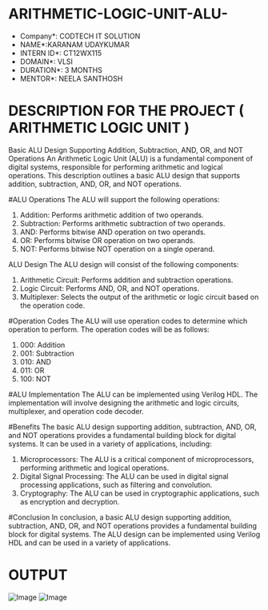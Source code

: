 # ARITHMETIC-LOGIC-UNIT-ALU-
* Company*: CODTECH IT SOLUTION
* NAME*:KARANAM UDAYKUMAR
* INTERN ID*: CT12WX115
* DOMAIN*: VLSI
* DURATION*: 3 MONTHS
* MENTOR*: NEELA SANTHOSH




# DESCRIPTION FOR THE PROJECT ( ARITHMETIC LOGIC UNIT )


Basic ALU Design Supporting Addition, Subtraction, AND, OR, and NOT Operations
An Arithmetic Logic Unit (ALU) is a fundamental component of digital systems, responsible for performing arithmetic and logical operations. This description outlines a basic ALU design that supports addition, subtraction, AND, OR, and NOT operations.

#ALU Operations
The ALU will support the following operations:

1. Addition: Performs arithmetic addition of two operands.
2. Subtraction: Performs arithmetic subtraction of two operands.
3. AND: Performs bitwise AND operation on two operands.
4. OR: Performs bitwise OR operation on two operands.
5. NOT: Performs bitwise NOT operation on a single operand.

ALU Design
The ALU design will consist of the following components:

1. Arithmetic Circuit: Performs addition and subtraction operations.
2. Logic Circuit: Performs AND, OR, and NOT operations.
3. Multiplexer: Selects the output of the arithmetic or logic circuit based on the operation code.

#Operation Codes
The ALU will use operation codes to determine which operation to perform. The operation codes will be as follows:

1. 000: Addition
2. 001: Subtraction
3. 010: AND
4. 011: OR
5. 100: NOT

#ALU Implementation
The ALU can be implemented using Verilog HDL. The implementation will involve designing the arithmetic and logic circuits, multiplexer, and operation code decoder.

#Benefits
The basic ALU design supporting addition, subtraction, AND, OR, and NOT operations provides a fundamental building block for digital systems. It can be used in a variety of applications, including:

1. Microprocessors: The ALU is a critical component of microprocessors, performing arithmetic and logical operations.
2. Digital Signal Processing: The ALU can be used in digital signal processing applications, such as filtering and convolution.
3. Cryptography: The ALU can be used in cryptographic applications, such as encryption and decryption.

#Conclusion
In conclusion, a basic ALU design supporting addition, subtraction, AND, OR, and NOT operations provides a fundamental building block for digital systems. The ALU design can be implemented using Verilog HDL and can be used in a variety of applications.


# OUTPUT

![Image](https://github.com/user-attachments/assets/adfc0613-4cee-4917-a3bd-a34f933ed024)
![Image](https://github.com/user-attachments/assets/28fb8bdd-6af2-418b-9fab-5cbd76dbd559)

